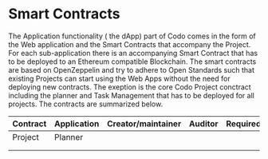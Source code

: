 # Smart Contracts

The Application functionality ( the dApp) part of Codo comes in the form of the Web application and the Smart Contracts that accompany the Project. For each sub-application there is an accompanying Smart Contract that has to be deployed to an Ethereum compatible Blockchain. The smart contracts are based on OpenZeppelin and try to adhere to Open Standards such that existing Projects can start using the Web Apps without the need for deploying new contracts. The exeption is the core Codo Project conctract including the planner and Task Management that has to be deployed for all projects. The contracts are summarized below.



| Contract | Application | Creator/maintainer | Auditor | Required? |
| -------- | ----------- | ------------------ | ------- | --------- |
| Project  | Planner     |                    |         |           |
|          |             |                    |         |           |
|          |             |                    |         |           |
